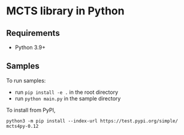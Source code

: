 # MCTS library in Python

## Requirements

- Python 3.9+

## Samples

To run samples:
- run `pip install -e .` in the root directory
- run `python main.py` in the sample directory

To install from PyPI,

```
python3 -m pip install --index-url https://test.pypi.org/simple/ mcts4py-0.12
```